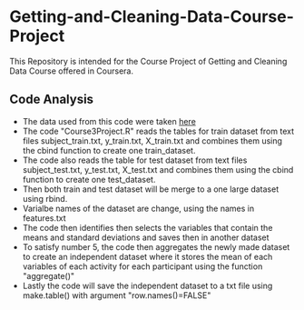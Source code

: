 # Getting-and-Cleaning-Data-Course-Project
This Repository is intended for the Course Project of Getting and Cleaning Data Course offered in Coursera.

## Code Analysis
* The data used from this code were taken [here](https://d396qusza40orc.cloudfront.net/getdata%2Fprojectfiles%2FUCI%20HAR%20Dataset.zip)
* The code "Course3Project.R" reads the tables for train dataset from text files subject_train.txt, y_train.txt, X_train.txt and combines them using the cbind function to create one train_dataset.
* The code also reads the table for test dataset from text files subject_test.txt, y_test.txt, X_test.txt and combines them using the cbind function to create one test_dataset.
* Then both train and test dataset will be merge to a one large dataset using rbind.
* Varialbe names of the dataset are change, using the names in features.txt
* The code then identifies then selects the variables that contain the means and standard deviations and saves then in another dataset
* To satisfy number 5, the code then aggregates the newly made dataset to create an independent dataset where it stores the mean of each variables of each activity for each participant using the function "aggregate()"
* Lastly the code will save the independent dataset to a txt file using make.table() with argument "row.names()=FALSE"
